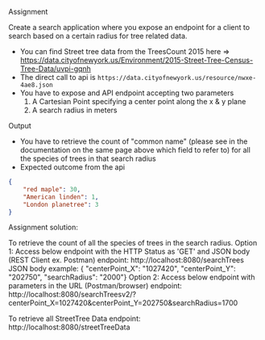 Assignment

Create a search application where you expose an endpoint for a client to search based on a certain radius for tree related data.

- You can find Street tree data from the TreesCount 2015 here => https://data.cityofnewyork.us/Environment/2015-Street-Tree-Census-Tree-Data/uvpi-gqnh
- The direct call to api is `https://data.cityofnewyork.us/resource/nwxe-4ae8.json`
- You have to expose and API endpoint accepting two parameters 
    1. A Cartesian Point specifying a center point along the x & y plane
    2. A search radius in meters

Output
 - You have to retrieve the count of "common name" (please see in the documentation on the same page above which field to refer to) for all 
 the species of trees in that search radius
 - Expected outcome from the api
```json
{
    "red maple": 30,
    "American linden": 1,
    "London planetree": 3
}
```


Assignment solution:

To retrieve the count of all the species of trees in the search radius.
Option 1: Access below endpoint with the HTTP Status as 'GET' and JSON body (REST Client ex. Postman)
endpoint: http://localhost:8080/searchTrees 
JSON body example: { "centerPoint_X": "1027420", "centerPoint_Y": "202750", "searchRadius": "2000"}
Option 2: Access below endpoint with parameters in the URL (Postman/browser)
endpoint: http://localhost:8080/searchTreesv2/?centerPoint_X=1027420&centerPoint_Y=202750&searchRadius=1700

To retrieve all StreetTree Data
endpoint: http://localhost:8080/streetTreeData